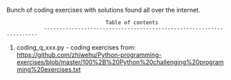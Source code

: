 Bunch of coding exercises with solutions found all over the internet. 

                                    Table of contents
                --------------------------------------------------------------------
               
1. coding_q_xxx.py - coding exercises from: https://github.com/zhiwehu/Python-programming-exercises/blob/master/100%2B%20Python%20challenging%20programming%20exercises.txt

